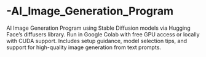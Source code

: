 # -AI_Image_Generation_Program
AI Image Generation Program using Stable Diffusion models via Hugging Face’s diffusers library. Run in Google Colab with free GPU access or locally with CUDA support. Includes setup guidance, model selection tips, and support for high-quality image generation from text prompts.
